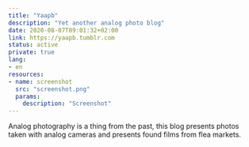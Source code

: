 ```yaml
---
title: "Yaapb"
description: "Yet another analog photo blog"
date: 2020-08-07T09:01:32+02:00
link: https://yaapb.tumblr.com
status: active
private: true
lang:
- en
resources:
- name: screenshot
  src: "screenshot.png"
  params:
    description: "Screenshot"
---
```

Analog photography is a thing from the past, this blog presents photos taken with analog cameras and presents found films from flea markets.
